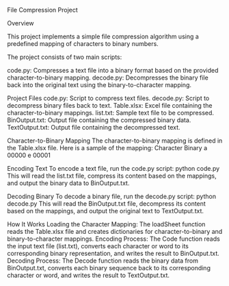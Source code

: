 File Compression Project


Overview

This project implements a simple file compression algorithm using a predefined mapping of characters to binary numbers. 

The project consists of two main scripts:

code.py: Compresses a text file into a binary format based on the provided character-to-binary mapping.
decode.py: Decompresses the binary file back into the original text using the binary-to-character mapping.

Project Files
code.py: Script to compress text files.
decode.py: Script to decompress binary files back to text.
Table.xlsx: Excel file containing the character-to-binary mappings.
list.txt: Sample text file to be compressed.
BinOutput.txt: Output file containing the compressed binary data.
TextOutput.txt: Output file containing the decompressed text.

Character-to-Binary Mapping
The character-to-binary mapping is defined in the Table.xlsx file. Here is a sample of the mapping:
Character	Binary
a	         00000
e	         00001

Encoding Text
To encode a text file, run the code.py script: python code.py
This will read the list.txt file, compress its content based on the mappings, and output the binary data to BinOutput.txt.

Decoding Binary
To decode a binary file, run the decode.py script: python decode.py
This will read the BinOutput.txt file, decompress its content based on the mappings, and output the original text to TextOutput.txt.

How It Works
Loading the Character Mapping:
The loadSheet function reads the Table.xlsx file and creates dictionaries for character-to-binary and binary-to-character mappings.
Encoding Process:
The Code function reads the input text file (list.txt), converts each character or word to its corresponding binary representation, and writes the result to BinOutput.txt.
Decoding Process:
The Decode function reads the binary data from BinOutput.txt, converts each binary sequence back to its corresponding character or word, and writes the result to TextOutput.txt.
